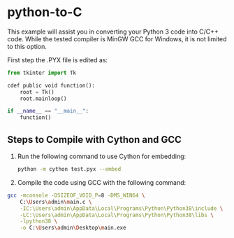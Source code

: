 # python-to-C
This example will assist you in converting your Python 3 code into C/C++ code. While the tested compiler is MinGW GCC for Windows, it is not limited to this option.

First step the .PYX file is edited as:

```python
from tkinter import Tk

cdef public void function():
    root = Tk()
    root.mainloop()

if __name__ == "__main__":
    function()
```
    
## Steps to Compile with Cython and GCC

1. Run the following command to use Cython for embedding:

   ```bash
   python -m cython test.pyx --embed

2. Compile the code using GCC with the following command:
   
```bash
gcc -mconsole -DSIZEOF_VOID_P=8 -DMS_WIN64 \
    C:\Users\admin\main.c \
    -IC:\Users\admin\AppData\Local\Programs\Python\Python38\include \
    -LC:\Users\admin\AppData\Local\Programs\Python\Python38\libs \
    -lpython38 \
    -o C:\Users\admin\Desktop\main.exe
